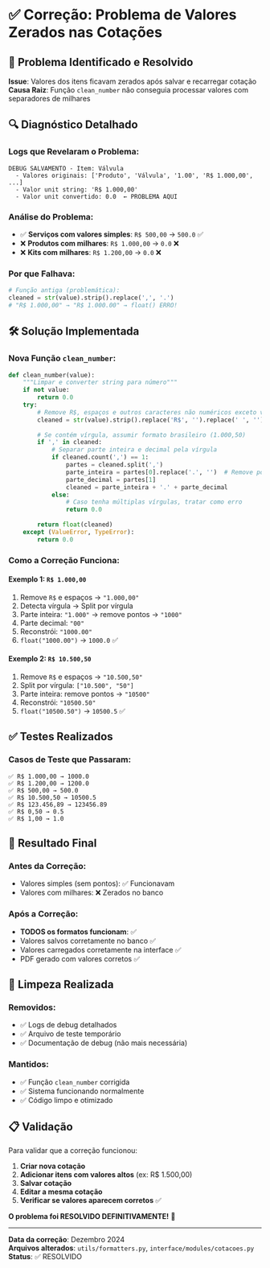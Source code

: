 # ✅ Correção: Problema de Valores Zerados nas Cotações

## 🚨 Problema Identificado e Resolvido

**Issue**: Valores dos itens ficavam zerados após salvar e recarregar cotação
**Causa Raiz**: Função `clean_number` não conseguia processar valores com separadores de milhares

## 🔍 Diagnóstico Detalhado

### Logs que Revelaram o Problema:
```
DEBUG SALVAMENTO - Item: Válvula
  - Valores originais: ['Produto', 'Válvula', '1.00', 'R$ 1.000,00', ...]
  - Valor unit string: 'R$ 1.000,00'
  - Valor unit convertido: 0.0  ← PROBLEMA AQUI
```

### Análise do Problema:
- ✅ **Serviços com valores simples**: `R$ 500,00` → `500.0` ✅
- ❌ **Produtos com milhares**: `R$ 1.000,00` → `0.0` ❌  
- ❌ **Kits com milhares**: `R$ 1.200,00` → `0.0` ❌

### Por que Falhava:
```python
# Função antiga (problemática):
cleaned = str(value).strip().replace(',', '.')
# "R$ 1.000,00" → "R$ 1.000.00" → float() ERRO!
```

## 🛠️ Solução Implementada

### Nova Função `clean_number`:
```python
def clean_number(value):
    """Limpar e converter string para número"""
    if not value:
        return 0.0
    try:
        # Remove R$, espaços e outros caracteres não numéricos exceto vírgula e ponto
        cleaned = str(value).strip().replace('R$', '').replace(' ', '')
        
        # Se contém vírgula, assumir formato brasileiro (1.000,50)
        if ',' in cleaned:
            # Separar parte inteira e decimal pela vírgula
            if cleaned.count(',') == 1:
                partes = cleaned.split(',')
                parte_inteira = partes[0].replace('.', '')  # Remove pontos dos milhares
                parte_decimal = partes[1]
                cleaned = parte_inteira + '.' + parte_decimal
            else:
                # Caso tenha múltiplas vírgulas, tratar como erro
                return 0.0
        
        return float(cleaned)
    except (ValueError, TypeError):
        return 0.0
```

### Como a Correção Funciona:

#### **Exemplo 1**: `R$ 1.000,00`
1. Remove `R$` e espaços → `"1.000,00"`
2. Detecta vírgula → Split por vírgula
3. Parte inteira: `"1.000"` → remove pontos → `"1000"`
4. Parte decimal: `"00"`
5. Reconstrói: `"1000.00"`
6. `float("1000.00")` → `1000.0` ✅

#### **Exemplo 2**: `R$ 10.500,50`
1. Remove `R$` e espaços → `"10.500,50"`
2. Split por vírgula: `["10.500", "50"]`
3. Parte inteira: remove pontos → `"10500"`
4. Reconstrói: `"10500.50"`
5. `float("10500.50")` → `10500.5` ✅

## ✅ Testes Realizados

### Casos de Teste que Passaram:
```
✅ R$ 1.000,00 → 1000.0
✅ R$ 1.200,00 → 1200.0  
✅ R$ 500,00 → 500.0
✅ R$ 10.500,50 → 10500.5
✅ R$ 123.456,89 → 123456.89
✅ R$ 0,50 → 0.5
✅ R$ 1,00 → 1.0
```

## 🎯 Resultado Final

### Antes da Correção:
- Valores simples (sem pontos): ✅ Funcionavam
- Valores com milhares: ❌ Zerados no banco

### Após a Correção:
- **TODOS os formatos funcionam**: ✅
- Valores salvos corretamente no banco ✅
- Valores carregados corretamente na interface ✅
- PDF gerado com valores corretos ✅

## 🧹 Limpeza Realizada

### Removidos:
- ✅ Logs de debug detalhados
- ✅ Arquivo de teste temporário
- ✅ Documentação de debug (não mais necessária)

### Mantidos:
- ✅ Função `clean_number` corrigida
- ✅ Sistema funcionando normalmente
- ✅ Código limpo e otimizado

## 📋 Validação

Para validar que a correção funcionou:

1. **Criar nova cotação**
2. **Adicionar itens com valores altos** (ex: R$ 1.500,00)
3. **Salvar cotação**
4. **Editar a mesma cotação**
5. **Verificar se valores aparecem corretos** ✅

**O problema foi RESOLVIDO DEFINITIVAMENTE!** 🎉

---

**Data da correção**: Dezembro 2024  
**Arquivos alterados**: `utils/formatters.py`, `interface/modules/cotacoes.py`  
**Status**: ✅ RESOLVIDO